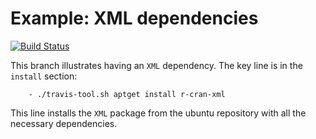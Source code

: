 Example: XML dependencies
==========================
[![Build Status](https://travis-ci.org/csgillespie/travis-examples.png?branch=travis-vignette)](https://travis-ci.org/csgillespie/travis-examples)

This branch illustrates having an `XML` dependency. The key line is in the `install` section:

```
    - ./travis-tool.sh aptget install r-cran-xml 
```

This line installs the `XML` package from the ubuntu repository with all the necessary dependencies.
